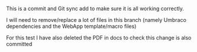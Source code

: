 This is a commit and Git sync add to make sure it is all working correctly.

I will need to remove/replace a lot of files in this branch (namely Umbraco dependencies and the WebApp template/macro files)

For this test I have also deleted the PDF in docs to check this change is also committed